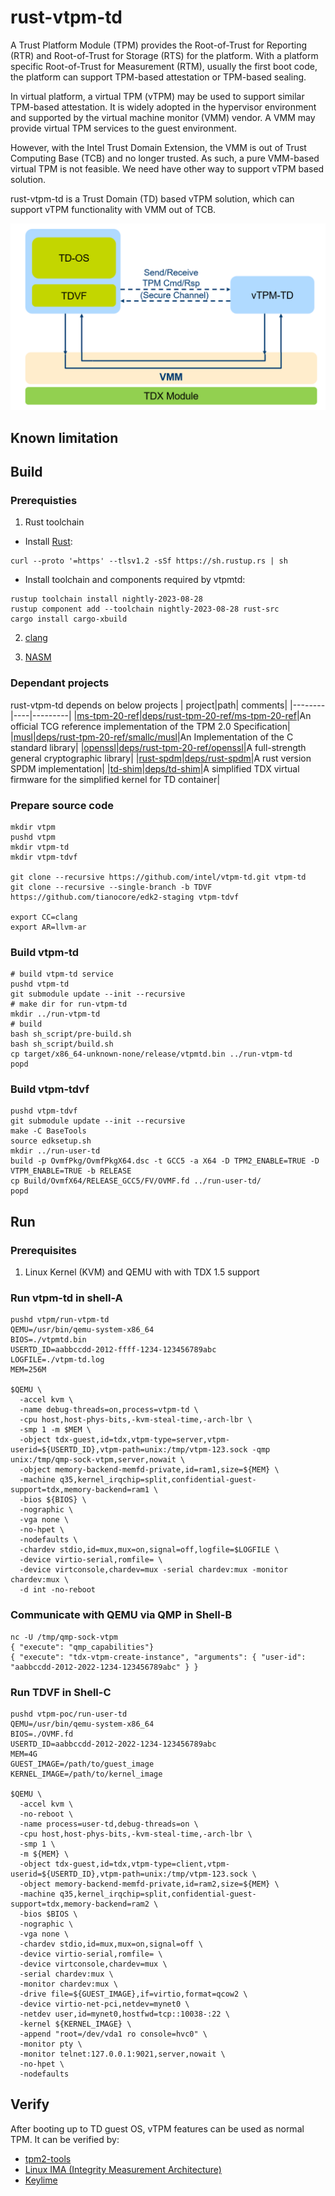 # rust-vtpm-td

A Trust Platform Module (TPM) provides the Root-of-Trust for Reporting (RTR) and Root-of-Trust for Storage (RTS) for the platform. With a platform specific Root-of-Trust for Measurement (RTM), usually the first boot code, the platform can support TPM-based attestation or TPM-based sealing.

In virtual platform, a virtual TPM (vTPM) may be used to support similar TPM-based attestation. It is widely adopted in the hypervisor environment and supported by the virtual machine monitor (VMM) vendor. A VMM may provide virtual TPM services to the guest environment.

However, with the Intel Trust Domain Extension, the VMM is out of Trust Computing Base (TCB) and no longer trusted. As such, a pure VMM-based virtual TPM is not feasible. We need have other way to support vTPM based solution.

rust-vtpm-td is a Trust Domain (TD) based vTPM solution, which can support vTPM functionality with VMM out of TCB.

![Overview](doc/vtpm-overview.png)

## Known limitation

## Build

### Prerequisties

1. Rust toolchain

* Install [Rust](https://www.rust-lang.org/tools/install):
```
curl --proto '=https' --tlsv1.2 -sSf https://sh.rustup.rs | sh
```
* Install toolchain and components required by vtpmtd:
```
rustup toolchain install nightly-2023-08-28
rustup component add --toolchain nightly-2023-08-28 rust-src
cargo install cargo-xbuild
```

2. [clang](https://releases.llvm.org/download.html#13.0.1)

3. [NASM](https://www.nasm.us/)

### Dependant projects
rust-vtpm-td depends on below projects
| project|path| comments|
|--------|----|---------|
|[ms-tpm-20-ref](https://github.com/microsoft/ms-tpm-20-ref/tree/d638536d0fe01acd5e39ffa1bd100b3da82d92c7)|[deps/rust-tpm-20-ref/ms-tpm-20-ref](./deps/rust-tpm-20-ref/ms-tpm-20-ref/)|An official TCG reference implementation of the TPM 2.0 Specification|
|[musl](https://git.musl-libc.org/cgit/musl)|[deps/rust-tpm-20-ref/smallc/musl](./deps/rust-tpm-20-ref/smallc/musl/)|An Implementation of the C standard library|
|[openssl](https://github.com/openssl/openssl/tree/2cf4e90eaaf7402bf038b158dbdacd0a15561fb7)|[deps/rust-tpm-20-ref/openssl](./deps/rust-tpm-20-ref/openssl/)|A full-strength general cryptographic library|
|[rust-spdm](https://github.com/intel/rust-spdm/tree/4b100862a050a79e9cdacbfbc7ef16b0b0662aca)|[deps/rust-spdm](./deps/rust-spdm/)|A rust version SPDM implementation|
|[td-shim](https://github.com/confidential-containers/td-shim/tree/abc721e6796bbc723da2aa2c1bdacd3bb2e0f661)|[deps/td-shim](./deps/td-shim/)|A simplified TDX virtual firmware for the simplified kernel for TD container|

### Prepare source code

```
mkdir vtpm
pushd vtpm
mkdir vtpm-td
mkdir vtpm-tdvf

git clone --recursive https://github.com/intel/vtpm-td.git vtpm-td
git clone --recursive --single-branch -b TDVF https://github.com/tianocore/edk2-staging vtpm-tdvf

export CC=clang
export AR=llvm-ar
```

### Build vtpm-td

```
# build vtpm-td service
pushd vtpm-td
git submodule update --init --recursive
# make dir for run-vtpm-td
mkdir ../run-vtpm-td
# build
bash sh_script/pre-build.sh
bash sh_script/build.sh
cp target/x86_64-unknown-none/release/vtpmtd.bin ../run-vtpm-td
popd
```

### Build vtpm-tdvf

```
pushd vtpm-tdvf
git submodule update --init --recursive
make -C BaseTools
source edksetup.sh
mkdir ../run-user-td
build -p OvmfPkg/OvmfPkgX64.dsc -t GCC5 -a X64 -D TPM2_ENABLE=TRUE -D VTPM_ENABLE=TRUE -b RELEASE
cp Build/OvmfX64/RELEASE_GCC5/FV/OVMF.fd ../run-user-td/
popd
```

## Run

### Prerequisites

1. Linux Kernel (KVM) and QEMU with with TDX 1.5 support

### Run vtpm-td in shell-A
```
pushd vtpm/run-vtpm-td
QEMU=/usr/bin/qemu-system-x86_64
BIOS=./vtpmtd.bin
USERTD_ID=aabbccdd-2012-ffff-1234-123456789abc
LOGFILE=./vtpm-td.log
MEM=256M

$QEMU \
  -accel kvm \
  -name debug-threads=on,process=vtpm-td \
  -cpu host,host-phys-bits,-kvm-steal-time,-arch-lbr \
  -smp 1 -m $MEM \
  -object tdx-guest,id=tdx,vtpm-type=server,vtpm-userid=${USERTD_ID},vtpm-path=unix:/tmp/vtpm-123.sock -qmp unix:/tmp/qmp-sock-vtpm,server,nowait \
  -object memory-backend-memfd-private,id=ram1,size=${MEM} \
  -machine q35,kernel_irqchip=split,confidential-guest-support=tdx,memory-backend=ram1 \
  -bios ${BIOS} \
  -nographic \
  -vga none \
  -no-hpet \
  -nodefaults \
  -chardev stdio,id=mux,mux=on,signal=off,logfile=$LOGFILE \
  -device virtio-serial,romfile= \
  -device virtconsole,chardev=mux -serial chardev:mux -monitor chardev:mux \
  -d int -no-reboot
```
### Communicate with QEMU via QMP in Shell-B
```
nc -U /tmp/qmp-sock-vtpm
{ "execute": "qmp_capabilities"}
{ "execute": "tdx-vtpm-create-instance", "arguments": { "user-id": "aabbccdd-2012-2022-1234-123456789abc" } }
```

### Run TDVF in Shell-C
```
pushd vtpm-poc/run-user-td
QEMU=/usr/bin/qemu-system-x86_64
BIOS=./OVMF.fd
USERTD_ID=aabbccdd-2012-2022-1234-123456789abc
MEM=4G
GUEST_IMAGE=/path/to/guest_image
KERNEL_IMAGE=/path/to/kernel_image

$QEMU \
  -accel kvm \
  -no-reboot \
  -name process=user-td,debug-threads=on \
  -cpu host,host-phys-bits,-kvm-steal-time,-arch-lbr \
  -smp 1 \
  -m ${MEM} \
  -object tdx-guest,id=tdx,vtpm-type=client,vtpm-userid=${USERTD_ID},vtpm-path=unix:/tmp/vtpm-123.sock \
  -object memory-backend-memfd-private,id=ram2,size=${MEM} \
  -machine q35,kernel_irqchip=split,confidential-guest-support=tdx,memory-backend=ram2 \
  -bios $BIOS \
  -nographic \
  -vga none \
  -chardev stdio,id=mux,mux=on,signal=off \
  -device virtio-serial,romfile= \
  -device virtconsole,chardev=mux \
  -serial chardev:mux \
  -monitor chardev:mux \
  -drive file=${GUEST_IMAGE},if=virtio,format=qcow2 \
  -device virtio-net-pci,netdev=mynet0 \
  -netdev user,id=mynet0,hostfwd=tcp::10038-:22 \
  -kernel ${KERNEL_IMAGE} \
  -append "root=/dev/vda1 ro console=hvc0" \
  -monitor pty \
  -monitor telnet:127.0.0.1:9021,server,nowait \
  -no-hpet \
  -nodefaults
```
## Verify
After booting up to TD guest OS, vTPM features can be used as normal TPM. It can be verified by:
* [tpm2-tools](doc/verify-vtpm-features.md#tpm2-tools)
* [Linux IMA (Integrity Measurement Architecture)](doc/verify-vtpm-features.md#linux-ima)
* [Keylime](doc/verify-vtpm-features.md#keylime)
